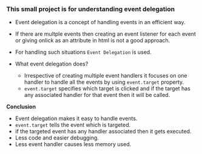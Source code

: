 ### This small project is for understanding event delegation

- Event delegation is a concept of handling events in an efficient way.
- If there are multple events then creating an event listener for each event or giving onlick as
an attribute in html is not a good approach.

- For handling such situations `Event Delegation` is used.

- What event delegation does?
  - Irrespective of creating multiple event handlers it focuses on one handler to handle all the events by using `event.target` property.
  - `event.target` specifies which target is clicked and if the target has any associated handler for that event then it will be called.


**Conclusion**
- Event delegation makes it easy to handle events.
- `event.target` tells the event which is targeted.
- if the targeted event has any handler associated then it gets executed.
- Less code and easier debugging.
- Less event handler causes less memory used.


